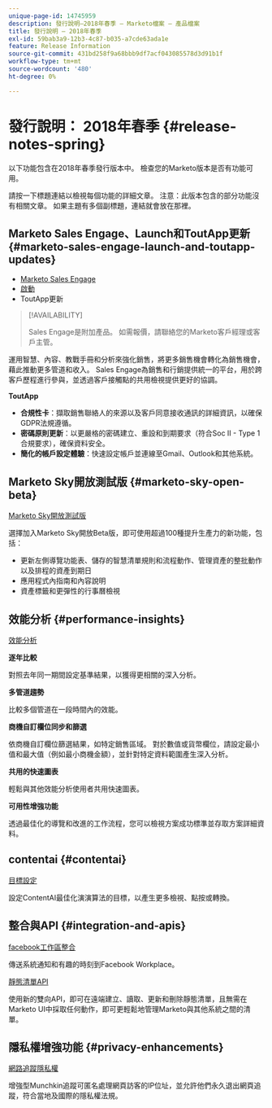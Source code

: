 ```yaml
---
unique-page-id: 14745959
description: 發行說明–2018年春季 — Marketo檔案 — 產品檔案
title: 發行說明 — 2018年春季
exl-id: 59bab3a9-12b3-4c87-b035-a7cde63ada1e
feature: Release Information
source-git-commit: 431bd258f9a68bbb9df7acf043085578d3d91b1f
workflow-type: tm+mt
source-wordcount: '480'
ht-degree: 0%

---
```


# 發行說明： 2018年春季 {#release-notes-spring}

以下功能包含在2018年春季發行版本中。 檢查您的Marketo版本是否有功能可用。

請按一下標題連結以檢視每個功能的詳細文章。 注意：此版本包含的部分功能沒有相關文章。 如果主題有多個副標題，連結就會放在那裡。

## Marketo Sales Engage、Launch和ToutApp更新 {#marketo-sales-engage-launch-and-toutapp-updates}

* [Marketo Sales Engage](/help/marketo/product-docs/marketo-sales-connect/getting-started/sales-connect-overview.md)
* [啟動](/help/marketo/product-docs/marketo-sales-connect/getting-started/sales-connect-overview.md)
* ToutApp更新

>[!AVAILABILITY]
>
>Sales Engage是附加產品。 如需報價，請聯絡您的Marketo客戶經理或客戶主管。

運用智慧、內容、教戰手冊和分析來強化銷售，將更多銷售機會轉化為銷售機會，藉此推動更多管道和收入。 Sales Engage為銷售和行銷提供統一的平台，用於跨客戶歷程進行參與，並透過客戶接觸點的共用檢視提供更好的協調。

**ToutApp**

* **合規性卡**：擷取銷售聯絡人的來源以及客戶同意接收通訊的詳細資訊，以確保GDPR法規遵循。
* **密碼原則更新**：以更嚴格的密碼建立、重設和到期要求（符合Soc II - Type 1合規要求），確保資料安全。
* **簡化的帳戶設定體驗**：快速設定帳戶並連線至Gmail、Outlook和其他系統。

## Marketo Sky開放測試版 {#marketo-sky-open-beta}

[Marketo Sky開放測試版](https://help.marketo.com/)

選擇加入Marketo Sky開放Beta版，即可使用超過100種提升生產力的新功能，包括：

* 更新左側導覽功能表、儲存的智慧清單規則和流程動作、管理資產的整批動作以及排程的資產到期日
* 應用程式內指南和內容說明
* 資產標籤和更彈性的行事曆檢視

## 效能分析 {#performance-insights}

[效能分析](/help/marketo/product-docs/reporting/performance-insights/performance-insights-overview.md)

**逐年比較**

對照去年同一期間設定基準結果，以獲得更相關的深入分析。

**多管道趨勢**

比較多個管道在一段時間內的效能。

**商機自訂欄位同步和篩選**

依商機自訂欄位篩選結果，如特定銷售區域。 對於數值或貨幣欄位，請設定最小值和最大值（例如最小商機金額），並針對特定資料範圍產生深入分析。

**共用的快速圖表**

輕鬆與其他效能分析使用者共用快速圖表。

**可用性增強功能**

透過最佳化的導覽和改進的工作流程，您可以檢視方案成功標準並存取方案詳細資料。

## contentai {#contentai}

[目標設定](/help/marketo/product-docs/predictive-content/getting-started/algorithm-goal-settings.md)

設定ContentAI最佳化演演算法的目標，以產生更多檢視、點按或轉換。

## 整合與API {#integration-and-apis}

[facebook工作區整合](/help/marketo/product-docs/administration/additional-integrations/add-workplace-by-facebook-as-a-launchpoint-service.md)

傳送系統通知和有趣的時刻到Facebook Workplace。

[靜態清單API](https://developers.marketo.com/rest-api/assets/static-lists/)

使用新的雙向API，即可在遠端建立、讀取、更新和刪除靜態清單，且無需在Marketo UI中採取任何動作，即可更輕鬆地管理Marketo與其他系統之間的清單。

## 隱私權增強功能 {#privacy-enhancements}

[網路追蹤隱私權](https://developers.marketo.com/javascript-api/lead-tracking/)

增強型Munchkin追蹤可匿名處理網頁訪客的IP位址，並允許他們永久退出網頁追蹤，符合當地及國際的隱私權法規。
